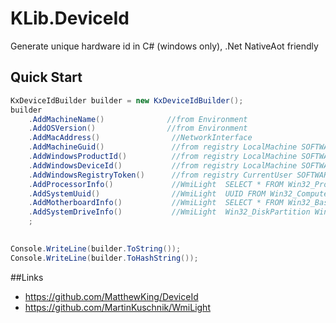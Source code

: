 # KLib.DeviceId
  Generate unique hardware id in C# (windows only), .Net NativeAot friendly
## Quick Start  
```csharp
KxDeviceIdBuilder builder = new KxDeviceIdBuilder();
builder
    .AddMachineName()              //from Environment
    .AddOSVersion()                //from Environment 
    .AddMacAddress()                //NetworkInterface 
    .AddMachineGuid()               //from registry LocalMachine SOFTWARE\Microsoft\Cryptography MachineGuid
    .AddWindowsProductId()          //from registry LocalMachine SOFTWARE\Microsoft\Windows NT\CurrentVersion ProductId
    .AddWindowsDeviceId()           //from registry LocalMachine SOFTWARE\Microsoft\SQMClient MachineId
    .AddWindowsRegistryToken()      //from registry CurrentUser SOFTWARE\KLib.DeviceIdToken valueName ?? Process.GetCurrentProcess().ProcessName 
    .AddProcessorInfo()             //WmiLight  SELECT * FROM Win32_Processor
    .AddSystemUuid()                //WmiLight  UUID FROM Win32_ComputerSystemProduct
    .AddMotherboardInfo()           //WmiLight  SELECT * FROM Win32_BaseBoard 
    .AddSystemDriveInfo()           //WmiLight  Win32_DiskPartition Win32_DiskDrive 
    ;

 
Console.WriteLine(builder.ToString()); 
Console.WriteLine(builder.ToHashString()); 
```
##Links
- https://github.com/MatthewKing/DeviceId
- https://github.com/MartinKuschnik/WmiLight

